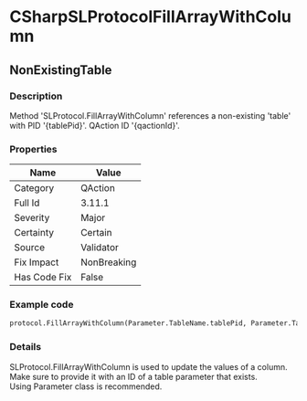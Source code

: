 ﻿---  
uid: Validator_3_11_1  
---

# CSharpSLProtocolFillArrayWithColumn

## NonExistingTable

### Description

Method 'SLProtocol.FillArrayWithColumn' references a non\-existing 'table' with PID '{tablePid}'. QAction ID '{qactionId}'.

### Properties

| Name         | Value       |
| ------------ | ----------- |
| Category     | QAction     |
| Full Id      | 3.11.1      |
| Severity     | Major       |
| Certainty    | Certain     |
| Source       | Validator   |
| Fix Impact   | NonBreaking |
| Has Code Fix | False       |

### Example code

```xml
protocol.FillArrayWithColumn(Parameter.TableName.tablePid, Parameter.TableName.Pid.ColumnName, keys, values);
```

### Details

SLProtocol.FillArrayWithColumn is used to update the values of a column.  
Make sure to provide it with an ID of a table parameter that exists.  
Using Parameter class is recommended.
